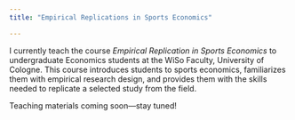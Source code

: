 ```yaml
---
title: "Empirical Replications in Sports Economics"

---
```


I currently teach the course *Empirical Replication in Sports Economics* to undergraduate Economics students at the WiSo Faculty, University of Cologne. This course introduces students to sports economics, familiarizes them with empirical research design, and provides them with the skills needed to replicate a selected study from the field.

Teaching materials coming soon—stay tuned!
